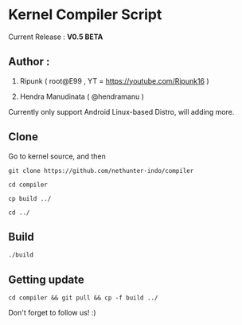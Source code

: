 # Kernel Compiler Script

Current Release : **V0.5 BETA**

## Author :

1. Ripunk ( root@E99 , YT = https://youtube.com/Ripunk16 )

2. Hendra Manudinata ( @hendramanu )

Currently only support Android Linux-based Distro, will adding more.

## Clone
Go to kernel source, and then

```git clone https://github.com/nethunter-indo/compiler```

```cd compiler```

```cp build ../```

```cd ../```
## Build

```./build```

## Getting update

```cd compiler && git pull && cp -f build ../```

Don't forget to follow us! :)
